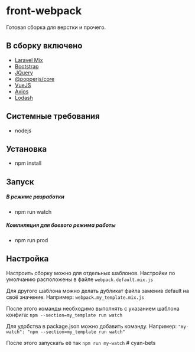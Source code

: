 # front-webpack

Готовая сборка для верстки и прочего.

## В сборку включено

- [Laravel Mix](https://laravel-mix.com/)
- [Bootstrap](https://getbootstrap.com/)
- [JQuery](http://jquery.com/)
- [@popperjs/core](https://popper.js.org/)
- [VueJS](https://vuejs.org)
- [Axios](https://github.com/axios/axios)
- [Lodash](https://lodash.com/)

## Системные требования

- nodejs

## Установка

- npm install

## Запуск

##### В режиме разработки

- npm run watch

##### Компиляция для боевого режима работы

- npm run prod

## Настройка

Настроить сборку можно для отдельных шаблонов. Настройки по умолчанию расположены в файле `webpack.default.mix.js`

Для другого шаблона можно делать дубликат файла заменив default на своё значение. Например: `webpack.my_template.mix.js`

После этого команды необходимо выполнять с указанием шаблона конфига: `npm --section=my_template run watch`

Для удобства в package.json можно добавить команду. Например: `"my-watch": "npm --section=my_template run watch"`

После этого запускать её так `npm run my-watch`
#   c y a n - b e t s  
 